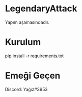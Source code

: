 # LegendaryAttack

Yapım aşamasındadır.

# Kurulum

pip install -r requirements.txt

# Emeği Geçen

Discord: Yağız#3953
